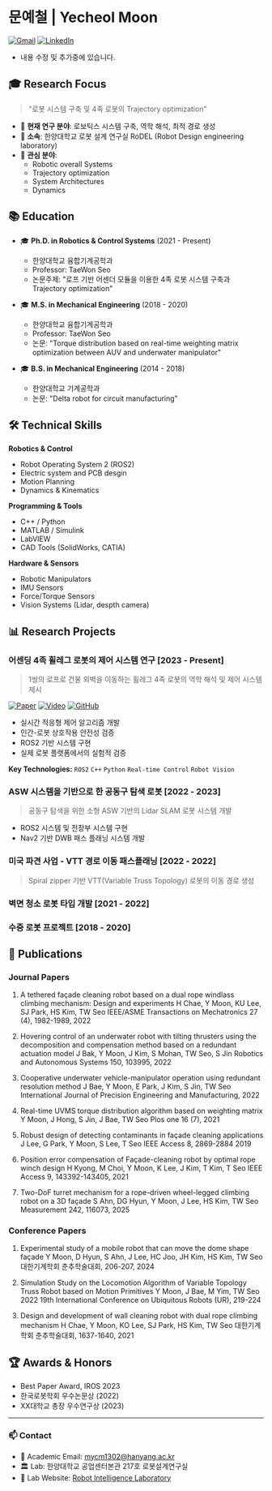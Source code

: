 # 문예철 |  Yecheol Moon
[![Gmail](https://img.shields.io/badge/Gmail-D14836?style=flat&logo=gmail&logoColor=white)](mailto:mycm1302@gmail.com)
[![LinkedIn](https://img.shields.io/badge/LinkedIn-0077B5?style=flat&logo=linkedin&logoColor=white)](https://www.linkedin.com/in/ycmoon)

* 내용 수정 및 추가중에 있습니다.
  
## 🎓 Research Focus
> "로봇 시스템 구축 및 4족 로봇의 Trajectory optimization"

- 🔬 **현재 연구 분야**: 로보틱스 시스템 구축, 역학 해석, 최적 경로 생성
- 🏫 **소속**: 한양대학교 로봇 설계 연구실 RoDEL (Robot Design engineering laboratory)
- 🌱 **관심 분야**: 
  - Robotic overall Systems
  - Trajectory optimization
  - System Architectures
  - Dynamics

## 📚 Education

- 🎓 **Ph.D. in Robotics & Control Systems** (2021 - Present)
  - 한양대학교 융합기계공학과
  - Professor: TaeWon Seo
  - 논문주제: "로프 기반 어센더 모듈을 이용한 4족 로봇 시스템 구축과 Trajectory optimization"

- 🎓 **M.S. in Mechanical Engineering** (2018 - 2020)
  - 한양대학교 융합기계공학과
  - Professor: TaeWon Seo
  - 논문: "Torque distribution based on real-time weighting matrix optimization between AUV and underwater manipulator"

- 🎓 **B.S. in Mechanical Engineering** (2014 - 2018)
  - 한양대학교 기계공학과
  - 논문: "Delta robot for circuit manufacturing"

## 🛠 Technical Skills

**Robotics & Control**
- Robot Operating System 2 (ROS2)
- Electric system and PCB desgin
- Motion Planning
- Dynamics & Kinematics

**Programming & Tools**
- C++ / Python
- MATLAB / Simulink
- LabVIEW
- CAD Tools (SolidWorks, CATIA)

**Hardware & Sensors**
- Robotic Manipulators
- IMU Sensors
- Force/Torque Sensors
- Vision Systems (Lidar, despth camera)

## 📊 Research Projects

### 어센딩 4족 휠레그 로봇의 제어 시스템 연구 [2023 - Present]
> 1쌍의 로프로 건물 외벽을 이동하는 휠레그 4족 로봇의 역학 해석 및 제어 시스템 제시

[![Paper](https://img.shields.io/badge/Paper-arXiv-red)](https://arxiv.org/abs/your-paper)
[![Video](https://img.shields.io/badge/Video-Youtube-red)](https://youtube.com/your-video)
[![GitHub](https://img.shields.io/badge/github-%23121011.svg?style=for-the-badge&logo=github&logoColor=white)](https://github.com/mycm1302/edelstro-control-packages)
- 실시간 적응형 제어 알고리즘 개발
- 인간-로봇 상호작용 안전성 검증
- ROS2 기반 시스템 구현
- 실제 로봇 플랫폼에서의 실험적 검증

**Key Technologies:** `ROS2` `C++` `Python` `Real-time Control` `Robot Vision`

### ASW 시스템을 기반으로 한 공동구 탐색 로봇 [2022 - 2023]
> 공동구 탐색을 위한 소형 ASW 기반의 Lidar SLAM 로봇 시스템 개발 

- ROS2 시스템 및 전장부 시스템 구현
- Nav2 기반 DWB 패스 플래닝 시스템 개발

### 미국 파견 사업 - VTT 경로 이동 패스플래닝 [2022 - 2022]
> Spiral zipper 기반 VTT(Variable Truss Topology) 로봇의 이동 경로 생성 

### 벽면 청소 로봇 타입 개발 [2021 - 2022]


### 수중 로봇 프로젝트 [2018 - 2020]



## 📝 Publications

### Journal Papers

1. A tethered façade cleaning robot based on a dual rope windlass climbing mechanism: Design and experiments
H Chae, Y Moon, KU Lee, SJ Park, HS Kim, TW Seo
IEEE/ASME Transactions on Mechatronics 27 (4), 1982-1989, 2022

2. Hovering control of an underwater robot with tilting thrusters using the decomposition and compensation method based on a redundant actuation model
J Bak, Y Moon, J Kim, S Mohan, TW Seo, S Jin
Robotics and Autonomous Systems 150, 103995, 2022

3. Cooperative underwater vehicle-manipulator operation using redundant resolution method
J Bae, Y Moon, E Park, J Kim, S Jin, TW Seo
International Journal of Precision Engineering and Manufacturing, 2022

4. Real-time UVMS torque distribution algorithm based on weighting matrix
Y Moon, J Hong, S Jin, J Bae, TW Seo
Plos one 16 (7), 2021

5. Robust design of detecting contaminants in façade cleaning applications
J Lee, G Park, Y Moon, S Lee, T Seo
IEEE Access 8, 2869-2884 2019

6. Position error compensation of Façade-cleaning robot by optimal rope winch design
H Kyong, M Choi, Y Moon, K Lee, J Kim, T Kim, T Seo
IEEE Access 9, 143392-143405, 2021

7. Two-DoF turret mechanism for a rope-driven wheel-legged climbing robot on a 3D façade
S Ahn, DG Hyun, Y Moon, J Lee, HS Kim, TW Seo
Measurement 242, 116073, 2025

### Conference Papers
1. Experimental study of a mobile robot that can move the dome shape façade
Y Moon, D Hyun, S Ahn, J Lee, HC Joo, JH Kim, HS Kim, TW Seo
대한기계학회 춘추학술대회, 206-207, 2024

2. Simulation Study on the Locomotion Algorithm of Variable Topology Truss Robot based on Motion Primitives
Y Moon, J Bae, M Yim, TW Seo
2022 19th International Conference on Ubiquitous Robots (UR), 219-224

3. Design and development of wall cleaning robot with dual rope climbing mechanism
H Chae, Y Moon, KO Lee, SJ Park, HS Kim, TW Seo
대한기계학회 춘추학술대회, 1637-1640, 2021

## 🏆 Awards & Honors
- Best Paper Award, IROS 2023
- 한국로봇학회 우수논문상 (2022)
- XX대학교 총장 우수연구상 (2023)

---
### 📫 Contact
- 📧 Academic Email: mycm1302@hanyang.ac.kr
- 🏛 Lab: 한양대학교 공업센터본관 217호 로봇설계연구실
- 🔬 Lab Website: [Robot Intelligence Laboratory](https://lab-website.edu)

